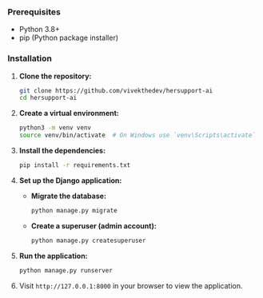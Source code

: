 ### Prerequisites
- Python 3.8+
- pip (Python package installer)

### Installation

1. **Clone the repository:**
    ```bash
    git clone https://github.com/vivekthedev/hersupport-ai
    cd hersupport-ai
    ```

2. **Create a virtual environment:**
    ```bash
    python3 -m venv venv
    source venv/bin/activate  # On Windows use `venv\Scripts\activate`
    ```

3. **Install the dependencies:**
    ```bash
    pip install -r requirements.txt
    ```

4. **Set up the Django application:**

    - **Migrate the database:**
      ```bash
      python manage.py migrate
      ```

    - **Create a superuser (admin account):**
      ```bash
      python manage.py createsuperuser
      ```

5. **Run the application:**
    ```bash
    python manage.py runserver
    ```

6. Visit `http://127.0.0.1:8000` in your browser to view the application.
